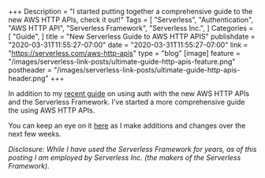 +++
Description = "I started putting together a comprehensive guide to the new AWS HTTP APIs, check it out!"
Tags = [
  "Serverless",
  "Authentication",
  "AWS HTTP API",
  "Serverless Framework",
  "Serverless Inc.",
]
Categories = [
  "Guide",
]
title = "New Serverless Guide to AWS HTTP APIS"
publishdate = "2020-03-31T11:55:27-07:00"
date = "2020-03-31T11:55:27-07:00"
link = "https://serverless.com/aws-http-apis"
type = "blog"
[image]
    feature = "/images/serverless-link-posts/ultimate-guide-http-apis-feature.png"
    postheader = "/images/serverless-link-posts/ultimate-guide-http-apis-header.png"
+++

In addition to my [recent guide](https://serverless.com/blog/serverless-auth-with-aws-http-apis/) on using auth with the new AWS HTTP APIs and the Serverless Framework. I've started a more comprehensive guide the using AWS HTTP APIs.<!--more-->

You can keep an eye on it [here](https://serverless.com/aws-http-apis) as I make additions and changes over the next few weeks.

*Disclosure: While I have used the Serverless Framework for years, as of this posting I am employed by Serverless Inc. (the makers of the Serverless Framework).*
